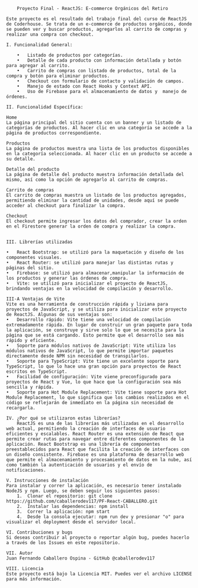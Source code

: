         Proyecto Final - ReactJS: E-commerce Orgánicos del Retiro

    Este proyecto es el resultado del trabajo final del curso de ReactJS de Coderhouse. Se trata de un e-commerce de productos orgánicos, donde se pueden ver y buscar productos, agregarlos al carrito de compras y realizar una compra con checkout.

    I. Funcionalidad General: 

        •	Listado de productos por categorías.
        •	Detalle de cada producto con información detallada y botón para agregar al carrito.
        •	Carrito de compras con listado de productos, total de la compra y botón para eliminar productos.
        •	Checkout con formulario de contacto y validación de campos.
        •	Manejo de estado con React Hooks y Context API.
        •	Uso de Firebase para el almacenamiento de datos y  manejo de órdenes.

    II. Funcionalidad Específica: 

    Home
    La página principal del sitio cuenta con un banner y un listado de categorías de productos. Al hacer clic en una categoría se accede a la página de productos correspondiente.

    Productos
    La página de productos muestra una lista de los productos disponibles en la categoría seleccionada. Al hacer clic en un producto se accede a su detalle.

    Detalle del producto
    La página de detalle del producto muestra información detallada del mismo, así como la opción de agregarlo al carrito de compras.

    Carrito de compras
    El carrito de compras muestra un listado de los productos agregados, permitiendo eliminar la cantidad de unidades, desde aquí se puede acceder al checkout para finalizar la compra.

    Checkout
    El checkout permite ingresar los datos del comprador, crear la orden en el Firestore generar la orden de compra y realizar la compra.


    III. Librerías utilizadas

    •	React Bootstrap: se utilizó para la maquetación y diseño de los componentes visuales.
    •	React Router: se utilizó para manejar las distintas rutas y páginas del sitio.
    •	Firebase: se utilizó para almacenar,manipular la información de los productos y generar las órdenes de compra.
    •	Vite: se utilizó para inicializar el proyecto de ReactJS, brindando ventajas en la velocidad de compilación y desarrollo.

    III-A Ventajas de Vite
    Vite es una herramienta de construcción rápida y liviana para proyectos de JavaScript, y se utiliza para inicializar este proyecto de ReactJS. Algunas de sus ventajas son:
    •	Desarrollo rápido: Vite tiene una velocidad de compilación extremadamente rápida. En lugar de construir un gran paquete para toda la aplicación, se construye y sirve solo lo que se necesita para la página que se está cargando. Esto permite que el desarrollo sea más rápido y eficiente.
    •	Soporte para módulos nativos de JavaScript: Vite utiliza los módulos nativos de JavaScript, lo que permite importar paquetes directamente desde NPM sin necesidad de transpilarlos.
    •	Soporte para TypeScript: Vite tiene un excelente soporte para TypeScript, lo que lo hace una gran opción para proyectos de React escritos en TypeScript.
    •	Facilidad de configuración: Vite viene preconfigurado para proyectos de React y Vue, lo que hace que la configuración sea más sencilla y rápida.
    •	Soporte para Hot Module Replacement: Vite tiene soporte para Hot Module Replacement, lo que significa que los cambios realizados en el código se reflejarán de inmediato en la página sin necesidad de recargarla.
    
    IV. ¿Por qué se utilizaron estas librerías?
        ReactJS es una de las librerías más utilizadas en el desarrollo web actual, permitiendo la creación de interfaces de usuario eficientes y escalables. React Router es una extensión de React que permite crear rutas para navegar entre diferentes componentes de la aplicación. React Bootstrap es una librería de componentes preestablecidos para React que facilita la creación de interfaces con un diseño consistente. Firebase es una plataforma de desarrollo web que permite el almacenamiento y procesamiento de datos en la nube, así como también la autenticación de usuarios y el envío de notificaciones. 

    V. Instrucciones de instalación
    Para instalar y correr la aplicación, es necesario tener instalado NodeJS y npm. Luego, se deben seguir los siguientes pasos:
        1.	Clonar el repositorio: git clone https://github.com/caballerodev117/PF-React-CABALLERO.git
        2.	Instalar las dependencias: npm install
        3.	Correr la aplicación: npm start
        4.  Desde la consola ejecutar: npm run dev y presionar "o" para visualizar el deployment desde el servidor local.

    VI. Contribuciones y bugs
    Si deseas contribuir al proyecto o reportar algún bug, puedes hacerlo a través de los Issues en este repositorio.

    VII. Autor
	Juan Fernando Caballero Ospina - GitHub @caballerodev117

    VIII. Licencia
    Este proyecto está bajo la Licencia MIT. Puedes ver el archivo LICENSE para más información.